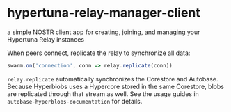 # hypertuna-relay-manager-client
a simple NOSTR client app for creating, joining, and managing your Hypertuna Relay instances

When peers connect, replicate the relay to synchronize all data:

```javascript
swarm.on('connection', conn => relay.replicate(conn))
```

`relay.replicate` automatically synchronizes the Corestore and Autobase. Because Hyperblobs uses a Hypercore stored in the same Corestore, blobs are replicated through that stream as well. See the usage guides in `autobase-hyperblobs-documentation` for details.
